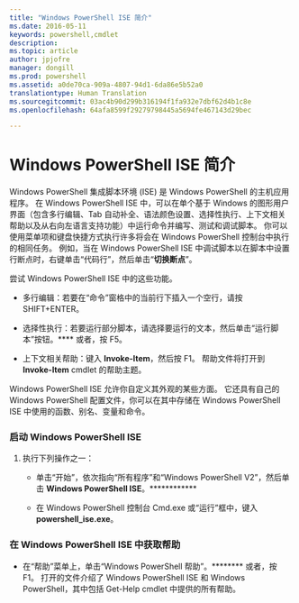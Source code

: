 ```yaml
---
title: "Windows PowerShell ISE 简介"
ms.date: 2016-05-11
keywords: powershell,cmdlet
description: 
ms.topic: article
author: jpjofre
manager: dongill
ms.prod: powershell
ms.assetid: a0de70ca-909a-4807-94d1-6da86e5b52a0
translationtype: Human Translation
ms.sourcegitcommit: 03ac4b90d299b316194f1fa932e7dbf62d4b1c8e
ms.openlocfilehash: 64afa8599f29279798445a5694fe467143d29bec

---
```


# Windows PowerShell ISE 简介
Windows PowerShell 集成脚本环境 (ISE) 是 Windows PowerShell 的主机应用程序。 在 Windows PowerShell ISE 中，可以在单个基于 Windows 的图形用户界面（包含多行编辑、Tab 自动补全、语法颜色设置、选择性执行、上下文相关帮助以及从右向左语言支持功能）中运行命令并编写、测试和调试脚本。
你可以使用菜单项和键盘快捷方式执行许多将会在 Windows PowerShell 控制台中执行的相同任务。  例如，当在 Windows PowerShell ISE 中调试脚本以在脚本中设置行断点时，右键单击“代码行”，然后单击“**切换断点**”。

尝试 Windows PowerShell ISE 中的这些功能。

-   多行编辑：若要在“命令”窗格中的当前行下插入一个空行，请按 SHIFT\+ENTER。

-   选择性执行：若要运行部分脚本，请选择要运行的文本，然后单击“运行脚本”按钮。**** 或者，按 F5。

-   上下文相关帮助：键入 **Invoke\-Item**，然后按 F1。 帮助文件将打开到 **Invoke\-Item** cmdlet 的帮助主题。

Windows PowerShell ISE 允许你自定义其外观的某些方面。 它还具有自己的 Windows PowerShell 配置文件，你可以在其中存储在 Windows PowerShell ISE 中使用的函数、别名、变量和命令。

### 启动 Windows PowerShell ISE

1.  执行下列操作之一：

    -   单击“开始”，依次指向“所有程序”和“Windows PowerShell V2”，然后单击 **Windows PowerShell ISE**。************

    -   在 Windows PowerShell 控制台 Cmd.exe 或“运行”框中，键入 **powershell\_ise.exe**。

### 在 Windows PowerShell ISE 中获取帮助

-   在“帮助”菜单上，单击“Windows PowerShell 帮助”。******** 或者，按 F1。 打开的文件介绍了 Windows PowerShell ISE 和 Windows PowerShell，其中包括 Get\-Help cmdlet 中提供的所有帮助。




<!--HONumber=Jun16_HO4-->


